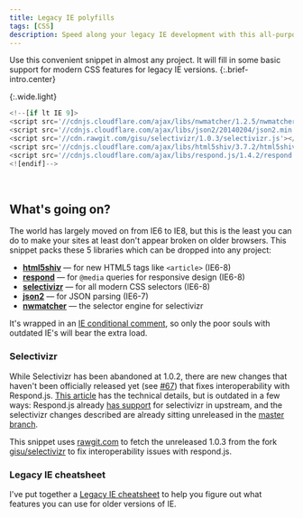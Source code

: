 ```yaml
---
title: Legacy IE polyfills
tags: [CSS]
description: Speed along your legacy IE development with this all-purpose 7-line snippet.
---
```


Use this convenient snippet in almost any project. It will fill in some basic support for modern CSS features for legacy IE versions.
{:.brief-intro.center}

{:.wide.light}
```js
<!--[if lt IE 9]>
<script src='//cdnjs.cloudflare.com/ajax/libs/nwmatcher/1.2.5/nwmatcher.min.js'></script>
<script src='//cdnjs.cloudflare.com/ajax/libs/json2/20140204/json2.min.js'></script>
<script src='//cdn.rawgit.com/gisu/selectivizr/1.0.3/selectivizr.js'></script>
<script src='//cdnjs.cloudflare.com/ajax/libs/html5shiv/3.7.2/html5shiv.min.js'></script>
<script src='//cdnjs.cloudflare.com/ajax/libs/respond.js/1.4.2/respond.js'></script>
<![endif]--> 
```

<br>

## What's going on?

The world has largely moved on from IE6 to IE8, but this is the least you can do to make your sites at least don't appear broken on older browsers. This snippet packs these 5 libraries which can be dropped into any project:

 - **[html5shiv]** — for new HTML5 tags like `<article>` (IE6-8)
 - **[respond]** — for `@media` queries for responsive design (IE6-8)
 - **[selectivizr]** — for all modern CSS selectors (IE6-8)
 - **[json2]** — for JSON parsing (IE6-7)
 - **[nwmatcher]** — the selector engine for selectivizr

It's wrapped in an [IE conditional comment][concom], so only the poor souls with outdated IE's will bear the extra load.

### Selectivizr
While Selectivizr has been abandoned at 1.0.2, there are new changes that haven't been officially released yet (see [#67](https://github.com/keithclark/selectivizr/issues/67)) that fixes interoperability with Respond.js. [This article](http://selectivizr.com/tests/respond) has the technical details, but is outdated in a few ways: Respond.js already [has support](https://github.com/scottjehl/Respond/pull/43) for selectivizr in upstream, and the selectivizr changes described are already sitting unreleased in the [master branch](https://github.com/keithclark/selectivizr).

This snippet uses [rawgit.com](http://rawgit.com/) to fetch the unreleased 1.0.3 from the fork [gisu/selectivizr](https://github.com/gisu/selectivizr) to fix interoperability issues with respond.js.

### Legacy IE cheatsheet
I've put together a [Legacy IE cheatsheet](http://esonpaguia.com/cheatsheets/ie.html) to help you figure out what features you can use for older versions of IE.

[html5shiv]: https://code.google.com/p/html5shiv/
[json2]: https://github.com/douglascrockford/JSON-js
[respond]: https://github.com/scottjehl/Respond
[selectivizr]: http://selectivizr.com/
[concom]: http://www.quirksmode.org/css/condcom.html
[NWmatcher]: http://javascript.nwbox.com/NWMatcher/

